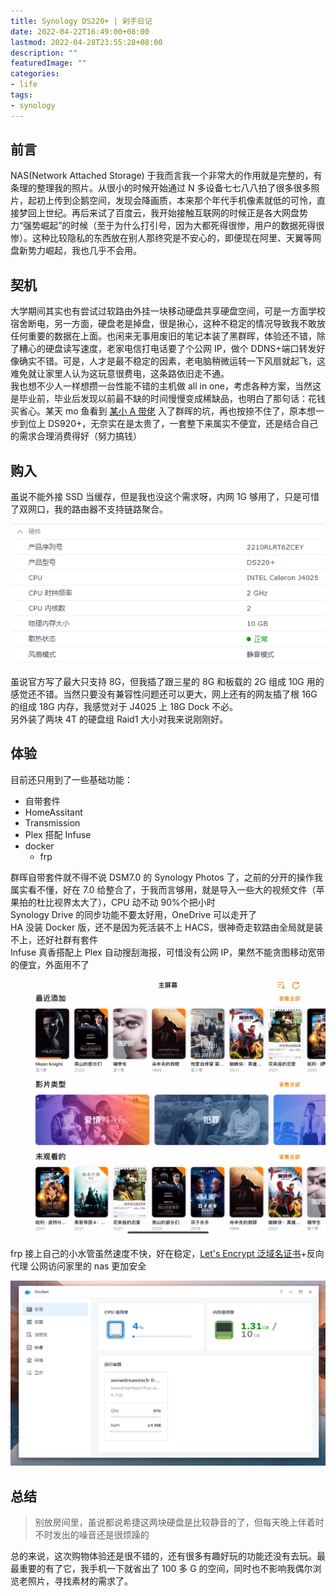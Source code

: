 ```yaml
---
title: Synology DS220+ | 剁手日记
date: 2022-04-22T16:49:00+08:00
lastmod: 2022-04-28T23:55:28+08:00
description: ""
featuredImage: ""
categories:
- life
tags:
- synology
---
```


## 前言

NAS(Network Attached Storage) 于我而言我一个非常大的作用就是完整的，有条理的整理我的照片。从很小的时候开始通过 N 多设备七七八八拍了很多很多照片，起初上传到企鹅空间，发现会降画质，本来那个年代手机像素就低的可怜，直接梦回上世纪。再后来试了百度云，我开始接触互联网的时候正是各大网盘势力“强势崛起”的时候（至于为什么打引号，因为大都死得很惨，用户的数据死得很惨）。这种比较隐私的东西放在别人那终究是不安心的，即便现在阿里、天翼等网盘新势力崛起，我也几乎不会用。  

## 契机

大学期间其实也有尝试过软路由外挂一块移动硬盘共享硬盘空间，可是一方面学校宿舍断电，另一方面，硬盘老是掉盘，很是揪心，这种不稳定的情况导致我不敢放任何重要的数据在上面。也闲来无事用废旧的笔记本装了黑群晖，体验还不错，除了糟心的硬盘读写速度，老家电信打电话要了个公网 IP，做个 DDNS+端口转发好像确实不错。可是，人才是最不稳定的因素，老电脑稍微运转一下风扇就起飞，这难免就让家里人认为这玩意很费电，这条路依旧走不通。  
我也想不少人一样想攒一台性能不错的主机做 all in one，考虑各种方案，当然这是毕业前，毕业后发现以前最不缺的时间慢慢变成稀缺品，也明白了那句话：花钱买省心。某天 mo 鱼看到 [某小 A 带佬](https://www.imalan.cn/) 入了群晖的坑，再也按捺不住了，原本想一步到位上 DS920+，无奈实在是太贵了，一套整下来属实不便宜，还是结合自己的需求合理消费得好（努力搞钱）

## 购入

虽说不能外接 SSD 当缓存，但是我也没这个需求呀，内网 1G 够用了，只是可惜了双网口，我的路由器不支持链路聚合。

![配置](./assets/da0006cb3805e.png)

虽说官方写了最大只支持 8G，但我插了跟三星的 8G 和板载的 2G 组成 10G 用的感觉还不错。当然只要没有兼容性问题还可以更大，网上还有的网友插了根 16G 的组成 18G 内存，我感觉对于 J4025 上 18G Dock 不必。  
另外装了两块 4T 的硬盘组 Raid1 大小对我来说刚刚好。

## 体验

目前还只用到了一些基础功能：

- 自带套件
- HomeAssitant
- Transmission
- Plex 搭配 Infuse
- docker
  - frp

群晖自带套件就不得不说 DSM7.0 的 Synology Photos 了，之前的分开的操作我属实看不懂，好在 7.0 给整合了，于我而言够用，就是导入一些大的视频文件（苹果拍的杜比视界太大了），CPU 动不动 90%个把小时  
Synology Drive 的同步功能不要太好用，OneDrive 可以走开了  
HA 没装 Docker 版，还不是因为死活装不上 HACS，很神奇走软路由全局就是装不上，还好社群有套件  
Infuse 真香搭配上 Plex 自动搜刮海报，可惜没有公网 IP，果然不能贪图移动宽带的便宜，外面用不了  

![Infuse](./assets/fd70ed199985e.jpeg)  

frp 接上自己的小水管虽然速度不快，好在稳定，[Let's Encrypt 泛域名证书](https://www.moewah.com/archives/1301.html)+反向代理 公网访问家里的 nas 更加安全  

![docker](./assets/bbe88482a9d3b.png)

## 总结

> 别放房间里，虽说都说希捷这两块硬盘是比较静音的了，但每天晚上伴着时不时发出的噪音还是很烦躁的  

总的来说，这次购物体验还是很不错的，还有很多有趣好玩的功能还没有去玩。最最重要的有了它，我手机一下就省出了 100 多 G 的空间，同时也不影响我偶尔浏览老照片，寻找素材的需求了。
